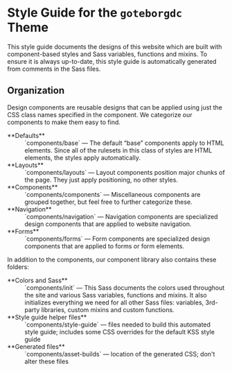 # Style Guide for the `goteborgdc` Theme

This style guide documents the designs of this website which are built with component-based styles and Sass variables, functions and mixins. To ensure it is always up-to-date, this style guide is automatically generated from comments in the Sass files.

## Organization

Design components are reusable designs that can be applied using just the CSS class names specified in the component. We categorize our components to make them easy to find.

<dl>
<dt>**Defaults**</dt>
<dd>`components/base` — The default “base” components apply to HTML elements. Since all of the rulesets in this class of styles are HTML elements, the styles apply automatically.</dd>
<dt>**Layouts**</dt>
<dd>`components/layouts` — Layout components position major chunks of the page. They just apply positioning, no other styles.</dd>
<dt>**Components**</dt>
<dd>`components/components` — Miscellaneous components are grouped together, but feel free to further categorize these.</dd>
<dt>**Navigation**</dt>
<dd>`components/navigation` — Navigation components are specialized design components that are applied to website navigation.</dd>
<dt>**Forms**</dt>
<dd>`components/forms` — Form components are specialized design components that are applied to forms or form elements.</dd>
</dl>

In addition to the components, our component library also contains these folders:

<dl>
<dt>**Colors and Sass**</dt>
<dd>`components/init` — This Sass documents the colors used throughout the site and various Sass variables, functions and mixins. It also initializes everything we need for all other Sass files: variables, 3rd-party libraries, custom mixins and custom functions.</dd>
<dt>**Style guide helper files**</dt>
<dd>`components/style-guide` — files needed to build this automated style guide; includes some CSS overrides for the default KSS style guide</dd>
<dt>**Generated files**</dt>
<dd>`components/asset-builds` — location of the generated CSS; don't alter these files</dd>
</dl>
